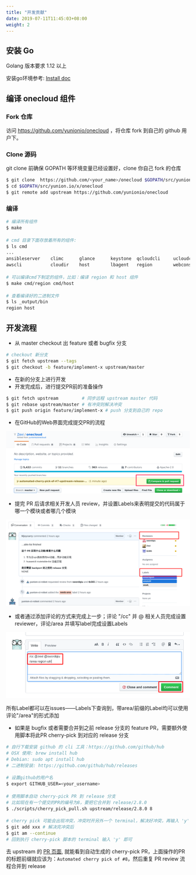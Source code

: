 ```yaml
---
title: "开发贡献"
date: 2019-07-11T11:45:03+08:00
weight: 2
---
```


## 安装 Go

Golang 版本要求 1.12 以上

安装go环境参考: [Install doc](https://golang.org/doc/install)

## 编译 onecloud 组件

### Fork 仓库

访问 https://github.com/yunionio/onecloud ，将仓库 fork 到自己的 github 用户下。

### Clone 源码

git clone 前确保 GOPATH 等环境变量已经设置好，clone 你自己 fork 的仓库

```sh
$ git clone  https://github.com/<your_name>/onecloud $GOPATH/src/yunion.io/x/onecloud
$ cd $GOPATH/src/yunion.io/x/onecloud
$ git remote add upstream https://github.com/yunionio/onecloud
```

### 编译

```sh
# 编译所有组件
$ make

# cmd 目录下面存放着所有的组件:
$ ls cmd
...
ansibleserver    climc      glance      keystone  qcloudcli     ucloudcli
awscli           cloudir    host        lbagent   region        webconsole

# 可以编译cmd下制定的组件，比如：编译 region 和 host 组件
$ make cmd/region cmd/host

# 查看编译好的二进制文件
$ ls _output/bin
region host
```

## 开发流程

- 从 master checkout 出 feature 或者 bugfix 分支

```bash
# checkout 新分支
$ git fetch upstream --tags
$ git checkout -b feature/implement-x upstream/master
```

- 在新的分支上进行开发
- 开发完成后，进行提交PR前的准备操作

```bash
$ git fetch upstream         # 同步远程 upstream master 代码
$ git rebase upstream/master # 有冲突则解决冲突
$ git push origin feature/implement-x # push 分支到自己的 repo
```

- 在GitHub的Web界面完成提交PR的流程

![](images/submitPR.png)

- 提完 PR 后请求相关开发人员 review，并设置Labels来表明提交的代码属于哪一个模块或者哪几个模块

![](images/reviewer_label.png)

- 或者通过添加评论的方式来完成上一步；评论 "/cc" 并 @ 相关人员完成设置reviewer，评论/area 并填写label完成设置Labels

![](images/robot_review_label.png)

​	所有Label都可以在issues——Labels下查询到，带area/前缀的Label均可以使用评论"/area"的形式添加

- 如果是 bugfix 或者需要合并到之前 release 分支的 feature PR，需要额外使用脚本将此PR cherry-pick 到对应的 release 分支

```bash
# 自行下载安装 github 的 cli 工具：https://github.com/github/hub
# OSX 使用: brew install hub
# Debian: sudo apt install hub
# 二进制安装: https://github.com/github/hub/releases

# 设置github的用户名
$ export GITHUB_USER=<your_username>

# 使用脚本自动 cherry-pick PR 到 release 分支
# 比如现在有一个提交的PR的编号为8，要把它合并到 release/2.8.0
$ ./scripts/cherry_pick_pull.sh upstream/release/2.8.0 8
 
# cherry pick 可能会出现冲突，冲突时开另外一个 terminal，解决好冲突，再输入 'y' 进行提交
$ git add xxx # 解决完冲突后
$ git am --continue
# 回到执行 cherry-pick 脚本的 terminal 输入 'y' 即可
```

去 upstream 的 [PR 页面](https://github.com/yunionio/onecloud/pulls), 就能看到自动生成的 cherry-pick PR，上面操作的PR的标题前缀就应该为：`Automated cherry pick of #8`，然后重复 PR review 流程合并到 release
